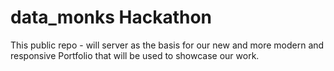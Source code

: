 
# data_monks Hackathon

This public repo - will server as the basis for our new and more modern and responsive Portfolio that will be used to showcase our work.

